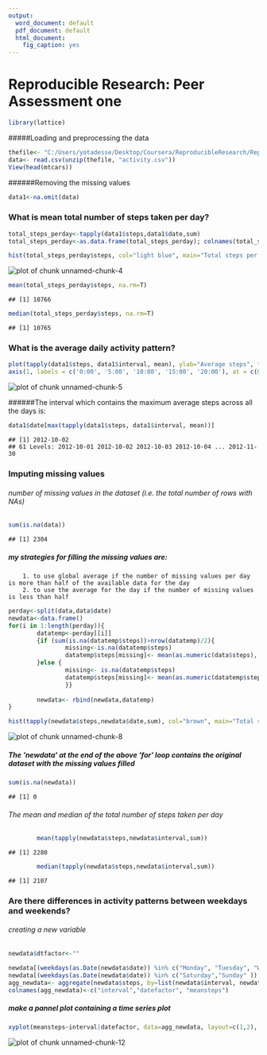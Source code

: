 ```yaml
---
output:
  word_document: default
  pdf_document: default
  html_document:
    fig_caption: yes
---
```

Reproducible Research: Peer Assessment one
====================================================================


```r
library(lattice)
```


#####Loading and preprocessing the data

```r
thefile<- "C:/Users/yotadesse/Desktop/Coursera/ReproducibleResearch/ReproducibleResearch/Project1/RepData_PeerAssessment1/Activity.zip"
data<- read.csv(unzip(thefile, "activity.csv"))
View(head(mtcars))
```
######Removing the missing values

```r
data1<-na.omit(data)
```
### What is mean total number of steps taken per day?

```r
total_steps_perday<-tapply(data1$steps,data1$date,sum)
total_steps_perday<-as.data.frame(total_steps_perday); colnames(total_steps_perday)<-c("steps")

hist(total_steps_perday$steps, col="light blue", main="Total steps per day", xlab="")
```

![plot of chunk unnamed-chunk-4](figure/Rplot04.png) 

```r
mean(total_steps_perday$steps, na.rm=T)
```

```
## [1] 10766
```

```r
median(total_steps_perday$steps, na.rm=T)
```

```
## [1] 10765
```

### What is the average daily activity pattern?


```r
plot(tapply(data1$steps, data1$interval, mean), ylab="Average steps", type="l", xaxt = 'n')
axis(1, labels = c('0:00', '5:00', '10:00', '15:00', '20:00'), at = c(0, 50, 100, 150, 200))
```

![plot of chunk unnamed-chunk-5](figure/Rplot01.png) 

######The interval which contains the maximum average steps across all the days is: 


```r
data1$date[max(tapply(data1$steps, data1$interval, mean))]
```

```
## [1] 2012-10-02
## 61 Levels: 2012-10-01 2012-10-02 2012-10-03 2012-10-04 ... 2012-11-30
```

### Imputing missing values

###### number of missing values in the dataset (i.e. the total number of rows with NAs)


```r
sum(is.na(data))
```

```
## [1] 2304
```

##### my strategies for filling the missing values are: 
        1. to use global average if the number of missing values per day is more than half of the available data for the day
        2. to use the average for the day if the number of missing values is less than half

```r
perday<-split(data,data$date)
newdata<-data.frame()
for(i in 1:length(perday)){    
        datatemp<-perday[[i]]        
        {if (sum(is.na(datatemp$steps))>nrow(datatemp)/2){
                missing<-is.na(datatemp$steps)
                datatemp$steps[missing]<- mean(as.numeric(data$steps), na.rm=TRUE)
        }else {
                missing<- is.na(datatemp$steps)
                datatemp$steps[missing]<- mean(as.numeric(datatemp$steps), na.rm=TRUE)
                }}
        
        newdata<- rbind(newdata,datatemp)
}

hist(tapply(newdata$steps,newdata$date,sum), col="brown", main="Total steps per day after filling the missing values", xlab="")
```

![plot of chunk unnamed-chunk-8](figure/Rplot05.png) 

##### The 'newdata' at the end of the above 'for' loop contains the original dataset with the missing values filled

```r
sum(is.na(newdata))
```

```
## [1] 0
```
###### The mean and median of the total number of steps taken per day

```r
        mean(tapply(newdata$steps,newdata$interval,sum))
```

```
## [1] 2280
```

```r
        median(tapply(newdata$steps,newdata$interval,sum))
```

```
## [1] 2107
```
### Are there differences in activity patterns between weekdays and weekends?
###### creating a new variable

```r
newdata$dtfactor<-""

newdata[(weekdays(as.Date(newdata$date)) %in% c("Monday", "Tuesday", "Wednesday", "Thursday", "Friday")),]$dtfactor<-"weekday"
newdata[(weekdays(as.Date(newdata$date)) %in% c("Saturday","Sunday" )),]$dtfactor<-"weekend"
agg_newdata<- aggregate(newdata$steps, by=list(newdata$interval, newdata$dtfactor), mean)
colnames(agg_newdata)<-c("interval","datefactor", "meansteps")
```
##### make a pannel plot containing a time series plot

```r
xyplot(meansteps~interval|datefactor, data=agg_newdata, layout=c(1,2), type="l", ylab="Number of steps")
```

![plot of chunk unnamed-chunk-12](figure/Rplot03.png) 
